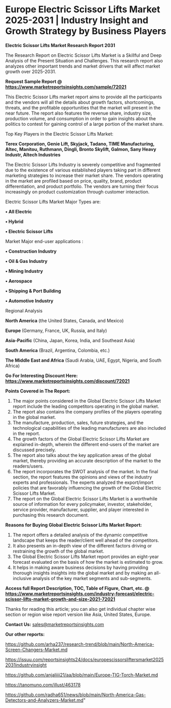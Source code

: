# Europe Electric Scissor Lifts Market 2025-2031 | Industry Insight and Growth Strategy by Business Players

<strong>Electric Scissor Lifts Market Research Report 2031</strong>

The Research Report on Electric Scissor Lifts Market is a Skillful and Deep Analysis of the Present Situation and Challenges. This research report also analyzes other important trends and market drivers that will affect market growth over 2025-2031.

<strong>Request Sample Report @ <a href=https://www.marketreportsinsights.com/sample/72021>https://www.marketreportsinsights.com/sample/72021</a></strong>

This Electric Scissor Lifts market report aims to provide all the participants and the vendors will all the details about growth factors, shortcomings, threats, and the profitable opportunities that the market will present in the near future. The report also features the revenue share, industry size, production volume, and consumption in order to gain insights about the politics to contest for gaining control of a large portion of the market share.

Top Key Players in the Electric Scissor Lifts Market:

<strong>Terex Corporation, Genie Lift, Skyjack, Tadano, TIME Manufacturing, Altec, Manitou, Ruthmann, Dingli, Bronto Skylift, Galmon, Sany Heavy Industr, Altech Industries</strong>

The Electric Scissor Lifts Industry is severely competitive and fragmented due to the existence of various established players taking part in different marketing strategies to increase their market share. The vendors operating in the market are profiled based on price, quality, brand, product differentiation, and product portfolio. The vendors are turning their focus increasingly on product customization through customer interaction.

Electric Scissor Lifts Market Major Types are:

<strong>• All Electric

• Hybrid

• Electric Scissor Lifts</strong>

Market Major end-user applications :

<strong>• Construction Industry

• Oil & Gas Industry

• Mining Industry

• Aerospace

• Shipping & Port Building

• Automotive Industry</strong>

Regional Analysis

</u><strong><b>North America</b></strong> (the United States, Canada, and Mexico)

<strong><b>Europe </b></strong>(Germany, France, UK, Russia, and Italy)

<strong><b>Asia-Pacific</b></strong> (China, Japan, Korea, India, and Southeast Asia)

<strong><b>South America</b></strong> (Brazil, Argentina, Colombia, etc.)

<strong><b>The Middle East and Africa</b></strong> (Saudi Arabia, UAE, Egypt, Nigeria, and South Africa)

<strong>Go For Interesting Discount Here: <a href=https://www.marketreportsinsights.com/discount/72021>https://www.marketreportsinsights.com/discount/72021</a></strong>

<strong>Points Covered in The Report:</strong>
<ol>
  <li>The major points considered in the Global Electric Scissor Lifts Market report include the leading competitors operating in the global market.</li>
  <li>The report also contains the company profiles of the players operating in the global market.</li>
  <li>The manufacture, production, sales, future strategies, and the technological capabilities of the leading manufacturers are also included in the report.</li>
  <li>The growth factors of the Global Electric Scissor Lifts Market are explained in-depth, wherein the different end-users of the market are discussed precisely.</li>
  <li>The report also talks about the key application areas of the global market, thereby providing an accurate description of the market to the readers/users.</li>
  <li>The report incorporates the SWOT analysis of the market. In the final section, the report features the opinions and views of the industry experts and professionals. The experts analyzed the export/import policies that are favorably influencing the growth of the Global Electric Scissor Lifts Market.</li>
  <li>The report on the Global Electric Scissor Lifts Market is a worthwhile source of information for every policymaker, investor, stakeholder, service provider, manufacturer, supplier, and player interested in purchasing this research document.</li>
</ol>
<strong>Reasons for Buying Global Electric Scissor Lifts Market Report:</strong>

<ol>
  <li>The report offers a detailed analysis of the dynamic competitive landscape that keeps the reader/client well ahead of the competitors.</li>
  <li>It also presents an in-depth view of the different factors driving or restraining the growth of the global market.</li>
  <li>The Global Electric Scissor Lifts Market report provides an eight-year forecast evaluated on the basis of how the market is estimated to grow.</li>
  <li>It helps in making aware business decisions by having providing thorough insights insights into the global market and by making an all-inclusive analysis of the key market segments and sub-segments.</li>
</ol>
<strong>Access full Report Description, TOC, Table of Figure, Chart, etc. @ <a href=https://www.marketreportsinsights.com/industry-forecast/electric-scissor-lifts-market-growth-and-size-2021-72021>https://www.marketreportsinsights.com/industry-forecast/electric-scissor-lifts-market-growth-and-size-2021-72021</a></strong>


Thanks for reading this article; you can also get individual chapter wise section or region wise report version like Asia, United States, Europe.

<strong>Contact Us:</strong>
sales@marketreportsinsights.com

<strong>Our other reports:</strong>

<a href=https://github.com/arha237/research-trend/blob/main/North-America-Screen-Changers-Market.md>https://github.com/arha237/research-trend/blob/main/North-America-Screen-Changers-Market.md</a>

<a href=https://issuu.com/reportsinsights24/docs/europescissorsliftersmarket20252031industryinsight>https://issuu.com/reportsinsights24/docs/europescissorsliftersmarket20252031industryinsight</a>

<a href=https://github.com/anjaliiii21/aa/blob/main/Europe-TIG-Torch-Market.md>https://github.com/anjaliiii21/aa/blob/main/Europe-TIG-Torch-Market.md</a>

<a href=https://tanomuno.com/illust/463178>https://tanomuno.com/illust/463178</a>

<a href=https://github.com/radha651/news/blob/main/North-America-Gas-Detectors-and-Analyzers-Market.md>https://github.com/radha651/news/blob/main/North-America-Gas-Detectors-and-Analyzers-Market.md</a>"
